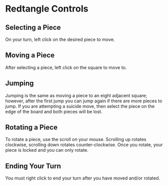 # Redtangle Controls

## Selecting a Piece
On your turn, left click on the desired piece to move. 

## Moving a Piece
After selecting a piece, left click on the square to move to. 

## Jumping
Jumping is the same as moving a piece to an eight adjacent square; however, after the first jump you can jump again if there are more pieces to jump. If you are attempting a suicide move, then select the piece on the edge of the board and both pieces will be lost. 

## Rotating a Piece
To rotate a piece, use the scroll on your mouse. Scrolling up rotates clockwise, scrolling down rotates counter-clockwise. Once you rotate, your piece is locked and you can only rotate.

## Ending Your Turn 
You must right click to end your turn after you have moved and/or rotated. 